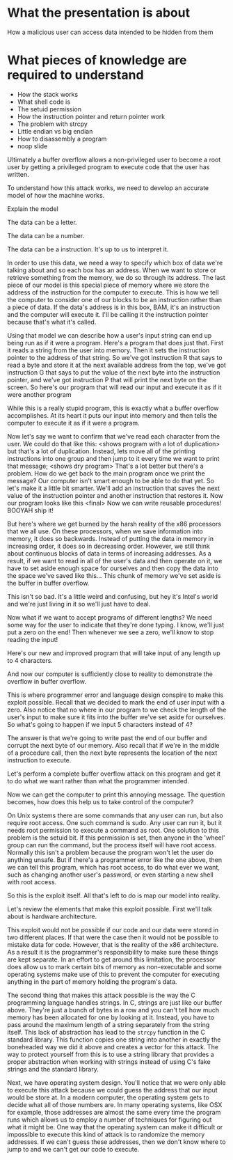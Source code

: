 # What the presentation is about
How a malicious user can access data intended to be hidden from them

# What pieces of knowledge are required to understand
* How the stack works
* What shell code is
* The setuid permission
* How the instruction pointer and return pointer work
* The problem with strcpy
* Little endian vs big endian
* How to disassembly a program
* noop slide


Ultimately a buffer overflow allows a non-privileged user to become a root user by getting a privileged program to execute code that the user has written.

To understand how this attack works, we need to develop an accurate model of how the machine works.

Explain the model

The data can be a letter.

The data can be a number.

The data can be a instruction. It's up to us to interpret it.

In order to use this data, we need a way to specify which box of data we're talking about and so each box has an address. When we want to store or retrieve something from the memory, we do so through its address. The last piece of our model is this special piece of memory where we store the address of the instruction for the computer to execute. This is how we tell the computer to consider one of our blocks to be an instruction rather than a piece of data. If the data's address is in this box, BAM, it's an instruction and the computer will execute it. I'll be calling it the instruction pointer because that's what it's called.

Using that model we can describe how a user's input string can end up being run as if it were a program. Here's a program that does just that. First it reads a string from the user into memory. Then it sets the instruction pointer to the address of that string. So we've got instruction R that says to read a byte and store it at the next available address from the top, we've got instruction G that says to put the value of the next byte into the instruction pointer, and we've got instruction P that will print the next byte on the screen. So here's our program that will read our input and execute it as if it were another program

While this is a really stupid program, this is exactly what a buffer overflow accomplishes. At its heart it puts our input into memory and then tells the computer to execute it as if it were a program.

Now let's say we want to confirm that we've read each character from the user. We could do that like this: &lt;shows program with a lot of duplication&gt; but that's a lot of duplication. Instead, lets move all of the printing instructions into one group and then jump to it every time we want to print that message; &lt;shows dry program&gt; That's a lot better but there's a problem. How do we get back to the main program once we print the message? Our computer isn't smart enough to be able to do that yet. So let's make it a little bit smarter. We'll add an instruction that saves the next value of the instruction pointer and another instruction that restores it. Now our program looks like this &lt;final&gt; Now we can write reusable procedures! BOOYAH ship it!

But here's where we get burned by the harsh reality of the x86 processors that we all use. On these processors, when we save information into memory, it does so backwards. Instead of putting the data in memory in increasing order, it does so in decreasing order. However, we still think about continuous blocks of data in terms of increasing addresses. As a result, if we want to read in all of the user's data and then operate on it, we have to set aside enough space for ourselves and then copy the data into the space we've saved like this... This chunk of memory we've set aside is the buffer in buffer overflow.

This isn't so bad. It's a little weird and confusing, but hey it's Intel's world and we're just living in it so we'll just have to deal.

Now what if we want to accept programs of different lengths? We need some way for the user to indicate that they're done typing. I know, we'll just put a zero on the end! Then whenever we see a zero, we'll know to stop reading the input!

Here's our new and improved program that will take input of any length up to 4 characters.

And now our computer is sufficiently close to reality to demonstrate the overflow in buffer overflow.

This is where programmer error and language design conspire to make this exploit possible. Recall that we decided to mark the end of user input with a zero. Also notice that no where in our program to we check the length of the user's input to make sure it fits into the buffer we've set aside for ourselves. So what's going to happen if we input 5 characters instead of 4?

The answer is that we're going to write past the end of our buffer and corrupt the next byte of our memory. Also recall that if we're in the middle of a procedure call, then the next byte represents the location of the next instruction to execute. 

Let's perform a complete buffer overflow attack on this program and get it to do what we want rather than what the programmer intended.

Now we can get the computer to print this annoying message. The question becomes, how does this help us to take control of the computer?

On Unix systems there are some commands that any user can run, but also require root access. One such command is sudo. Any user can run it, but it needs root permission to execute a command as root. One solution to this problem is the setuid bit. If this permission is set, then anyone in the 'wheel' group can run the command, but the process itself will have root access. Normally this isn't a problem because the program won't let the user do anything unsafe. But if there'a a programmer error like the one above, then we can tell this program, which has root access, to do what ever we want, such as changing another user's password, or even starting a new shell with root access.

So this is the exploit itself. All that's left to do is map our model into reality.

Let's review the elements that make this exploit possible. First we'll talk about is hardware architecture.

This exploit would not be possible if our code and our data were stored in two different places. If that were the case then it would not be possible to mistake data for code. However, that is the reality of the x86 architecture. As a result it is the programmer's responsibility to make sure these things are kept separate. In an effort to get around this limitation, the processor does allow us to mark certain bits of memory as non-executable and some operating systems make use of this to prevent the computer for executing anything in the part of memory holding the program's data.

The second thing that makes this attack possible is the way the C programming language handles strings. In C, strings are just like our buffer above. They're just a bunch of bytes in a row and you can't tell how much memory has been allocated for one by looking at it. Instead, you have to pass around the maximum length of a string separately from the string itself. This lack of abstraction has lead to the <code>strcpy</code> function in the C standard library. This function copies one string into another in exactly the boneheaded way we did it above and creates a vector for this attack. The way to protect yourself from this is to use a string library that provides a proper abstraction when working with strings instead of using C's fake strings and the standard library.

Next, we have operating system design. You'll notice that we were only able to execute this attack because we could guess the address that our input would be store at. In a modern computer, the operating system gets to decide what all of those numbers are. In many operating systems, like OSX for example, those addresses are almost the same every time the program runs which allows us to employ a number of techniques for figuring out what it might be. One way that the operating system can make it difficult or impossible to execute this kind of attack is to randomize the memory addresses. If we can't guess these addresses, then we don't know where to jump to and we can't get our code to execute.
